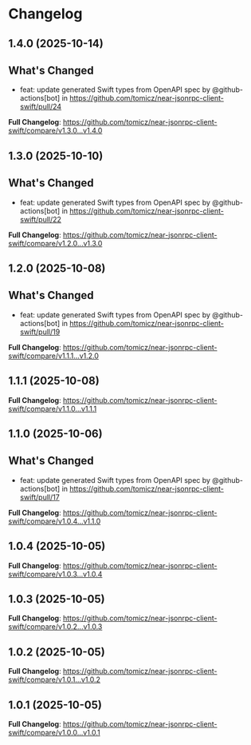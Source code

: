 # Changelog

## 1.4.0 (2025-10-14)

## What's Changed
* feat: update generated Swift types from OpenAPI spec by @github-actions[bot] in https://github.com/tomicz/near-jsonrpc-client-swift/pull/24


**Full Changelog**: https://github.com/tomicz/near-jsonrpc-client-swift/compare/v1.3.0...v1.4.0

## 1.3.0 (2025-10-10)

## What's Changed
* feat: update generated Swift types from OpenAPI spec by @github-actions[bot] in https://github.com/tomicz/near-jsonrpc-client-swift/pull/22


**Full Changelog**: https://github.com/tomicz/near-jsonrpc-client-swift/compare/v1.2.0...v1.3.0

## 1.2.0 (2025-10-08)

## What's Changed
* feat: update generated Swift types from OpenAPI spec by @github-actions[bot] in https://github.com/tomicz/near-jsonrpc-client-swift/pull/19


**Full Changelog**: https://github.com/tomicz/near-jsonrpc-client-swift/compare/v1.1.1...v1.2.0

## 1.1.1 (2025-10-08)

**Full Changelog**: https://github.com/tomicz/near-jsonrpc-client-swift/compare/v1.1.0...v1.1.1

## 1.1.0 (2025-10-06)

## What's Changed
* feat: update generated Swift types from OpenAPI spec by @github-actions[bot] in https://github.com/tomicz/near-jsonrpc-client-swift/pull/17


**Full Changelog**: https://github.com/tomicz/near-jsonrpc-client-swift/compare/v1.0.4...v1.1.0

## 1.0.4 (2025-10-05)

**Full Changelog**: https://github.com/tomicz/near-jsonrpc-client-swift/compare/v1.0.3...v1.0.4

## 1.0.3 (2025-10-05)

**Full Changelog**: https://github.com/tomicz/near-jsonrpc-client-swift/compare/v1.0.2...v1.0.3

## 1.0.2 (2025-10-05)

**Full Changelog**: https://github.com/tomicz/near-jsonrpc-client-swift/compare/v1.0.1...v1.0.2

## 1.0.1 (2025-10-05)

**Full Changelog**: https://github.com/tomicz/near-jsonrpc-client-swift/compare/v1.0.0...v1.0.1

